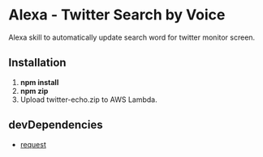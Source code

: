 Alexa - Twitter Search by Voice
======
Alexa skill to automatically update search word for twitter monitor screen.

Installation
------
1. **npm install**
2. **npm zip**
3. Upload twitter-echo.zip to AWS Lambda.


devDependencies
------
- [request](https://github.com/request/request)

